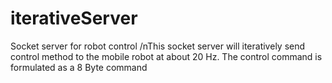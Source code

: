 # iterativeServer
Socket server for robot control
/nThis socket server will iteratively send control method to the mobile robot at about 20 Hz.
The control command is formulated as a 8 Byte command
